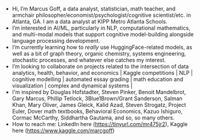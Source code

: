 - Hi, I’m Marcus Goff, a data analyst, statistician, math teacher, and armchair philosopher/economist/psychologist/cognitive scientist/etc. in Atlanta, GA. I am a data analyst at KIPP Metro Atlanta Schools.
- I’m interested in AI/ML, particularly in NLP, computational mathematics, and multi-modal models that support cognitive model-building alongside language processing development. 
- I’m currently learning how to _really_ use HuggingFace-related models, as well as a bit of graph theory, organic chemistry, systems engineering, stochastic processes, and whatever else catches my interest. 
- I’m looking to collaborate on projects related to the intersection of data analytics, health, behavior, and economics | Kaggle competitions | NLP | cognitive modelling | automated essay grading | math education and visualization | complex and dynamical systems | 
- I'm inspired by Douglas Hofstadter, Steven Pinker, Benoit Mandelbrot, Gary Marcus, Phillip Tetlock, 3Blue1Brown/Grant Sanderson, Salman Khan, Mary Oliver, James Gleick, Kalid Azad,  Steven Strogatz, Project Euler, Dover math textbooks, Behavioral Economics, Kazuo Ishiguro, Cormac McCarthy, Siddhartha Gautama, and so, so many others. 
- How to reach me: LinkedIn here (https://tinyurl.com/mr475jr2), Kaggle here (https://www.kaggle.com/marcgoff)

